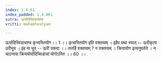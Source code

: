 ```yaml
---
index: 1.4.61
index_padded: 1.4.061
sutra: ऊर्यादिच्विडाचश्च
vritti: mahabhashyam

---
```

 ऊर्यादिच्विडाचश्च          कृभ्वस्तियोग।। 1 ।। कृभ्वस्तियोग इति वक्तव्यम् । इहैव यथा स्यात् -- ऊरीकृत्य उरीभूय । इह मा भूत् -- ऊरी पक्त्वा ।। तत्तर्हि वक्तव्यम् ? न वक्तव्यम् । क्रियायोग इत्यनुवर्तते । न चाऽन्यया क्रिययोर्यादिच्विडाचां योगोऽस्ति ।। 60 ।। 